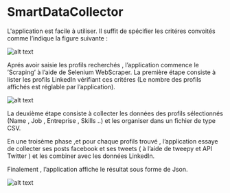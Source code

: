 # SmartDataCollector

L'application est facile à utiliser. Il suffit de spécifier les critéres convoités comme
l’indique la figure suivante :

![alt text](https://imgur.com/RxXkVfD.png)

Aprés avoir saisie les profils recherchés , l’application commence le ’Scraping’ à l’aide de Selenium WebScraper. 
La première étape consiste à lister les profils LinkedIn vérifiant ces critéres
(Le nombre des profils affichés est réglable par l’application).


![alt text](https://imgur.com/oJMnk5W.png)

La deuxième étape consiste à collecter les données des profils sélectionnés (Name , Job , Entreprise , Skills ..) 
et les organiser dans un fichier de type CSV.

En une troisème phase ,et pour chaque profils trouvé , l’application essaye de collecter ses posts facebook et ses tweets ( à l’aide de tweepy et API Twitter ) et les combiner avec les données LinkedIn.

Finalement , l’application affiche le résultat sous forme de Json.

![alt text](https://imgur.com/EyBPCee.png)

